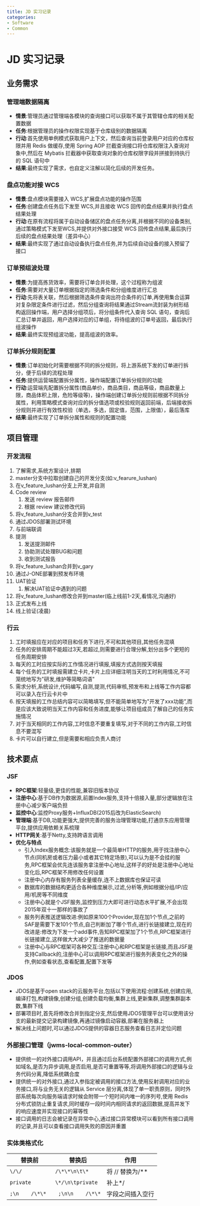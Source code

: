 ```yaml
---
title: JD 实习记录
categories:
- Software
- Common
---
```

# JD 实习记录

## 业务需求

### 管理端数据隔离

- **情景**:管理员通过管理端各模块的查询接口可以获取不属于其管辖仓库的相关配置数据
- **任务**:根据管理员的操作权限实现基于仓库级别的数据隔离
- **行动**:首先使用单例模式获取用户上下文，然后查询当前登录用户对应的仓库权限并用 Redis 做缓存,使用 Spring AOP 拦截查询接口将仓库权限注入查询对象中,然后在 Mybatis 拦截器中获取查询对象的仓库权限字段并拼接到待执行的 SQL 语句中
- **结果**:最终实现了需求，也自定义注解以简化后续的开发任务。

### 盘点功能对接 WCS

- **情景**:盘点模块需要接入 WCS,扩展盘点功能的操作范围
- **任务**:创建盘点任务后下发至 WCS,并且接收 WCS 回传的盘点结果并执行盘点结果处理
- **行动**:在原有流程将属于自动设备储区的盘点任务分离,并根据不同的设备类别,通过策略模式下发至WCS,并提供对外接口接受 WCS 回传盘点结果,最后执行后续的盘点结果处理（差异中心）
- **结果**:最终实现了通过自动设备执行盘点任务,并为后续自动设备的接入预留了接口

### 订单预组波处理

- **情景**:为提高拣货效率，需要将订单合并处理，这个过程称为组波
- **任务**:需要对大量订单根据指定的筛选条件和分组维度进行汇总
- **行动**:先将表关联，然后根据筛选条件查询出符合条件的订单,再使用集合运算对复杂限定条件进行过滤，然后分组查询将结果通过Stream流封装为树形结构返回操作端，用户选择分组项后，将分组条件代入查询 SQL 语句，查询后汇总订单并返回，用户选择对应的订单组，将待组波的订单号返回，最后执行组波操作
- **结果**:最终实现预组波功能，提高组波的效率。

### 订单拆分规则配置

- **情景**:订单初始化时需要根据不同的拆分规则，将上游系统下发的订单进行拆分，便于后续的流程处理
- **任务**:提供运营端配置拆分属性，操作端配置订单拆分规则的功能
- **行动**:运营端先配置拆分属性(商品单价，商品类目，商品等级，商品数量上限，商品体积上限，危险等级等)，操作端创建订单拆分规则前根据不同拆分属性，利用策略模式查询对应的拆分值选项或校验规则返回前端，后端接收拆分规则并进行有效性校验（单选，多选，固定值，范围，上限值），最后落库
- **结果**:最终实现了订单拆分属性和规则的配置功能

## 项目管理

### 开发流程

1. 了解需求,系统方案设计,排期
2. master分支中拉取创建自己的开发分支(如:v_fearure_lushan)
3. 在v_feature_lushan分支上开发,并自测
4. Code review
    1. 发送 review 报告邮件
    2. 根据 review 建议修改代码
5. 将v_feature_lushan分支合并到v_test
6. 通过JDOS部署测试环境
7. 与前端联调
8. 提测
    1. 发送提测邮件
    2. 协助测试处理BUG和问题
    3. 收到测试报告
9. 将v_feature_lushan合并到v_gary
10. 通过J-ONE部署到预发布环境
11. UAT验证
    1. 解决UAT验证中遇到的问题
12. 将v_feature_lushan修改合并到master(临上线前1-2天,看情况,沟通好)
13. 正式发布上线
14. 线上验证(凌晨)

### 行云

1. 工时填报应在对应的项目和任务下进行,不可和其他项目,其他任务混填
2. 任务的安排周期不能超过3天,若超过,则需要进行合理分解,划分出多个更短的任务周期安排
3. 每天的工时应按实际的工作情况进行填报,填报方式选则按天填报
4. 每个任务的工时填报需建立卡片,卡片上应详细注明当天的工时利用情况,不可笼统地写为"研发,维护等简略词语"
5. 需求分析,系统设计,代码编写,自测,提测,代码审核,预发布和上线等工作内容都可以录入在行云卡片中
6. 按天填报的工作总结内容可以简略填写,但不能简单地写为"开发了xxx功能”,而是应该大致说明当天工作内容和任务进度,能够让项目组成员了解自己的任务实施情况
7. 对于当天相同的工作内容,工时信息不要重复填写,对于不同的工作内容,工时信息不要混写
8. 卡片可以自行建立,但是需要和相应负责人商讨

## 技术要点

### JSF

- **RPC框架**:轻量级,更佳的性能,兼容旧版本协议
- **注册中心**:基于DB作为数据源,前置Index服务,支持十倍接入量,部分逻辑放在注册中心减少客户端负担
- **监控中心**:监控Proxy服务+InfluxDB(2015后改为ElasticSearch)
- **管理端**:基于DB,功能更强大,提供完善的服务治理管理功能,打通京东应用管理平台,提供应用依赖关系梳理
- **HTTP网关**:基于Netty,支持跨语言调用
- **优化与特点**
    - 引入Index服务概念:该服务就是一个最简单HTTP的服务,用于找注册中心节点(同机房或者压力最小或者其它特定场景),可以认为是不会挂的服务,RPC框架会优先连该服务拿注册中心地址,这样子的好处是注册中心地址变化后,RPC框架不用修改任何设置
    - 注册中心内存有服务列表全量缓存,连不上数据库也保证可读
    - 数据库的数据结构更适合各种维度展示,过滤,分析等,例如根据分组/IP/应用/机房等不同维度
    - 注册中心就是个JSF服务,监控到压力大即可进行动态水平扩展,不会出现2015年双十一那样的事故了
    - 服务列表推送逻辑改进:例如原来100个Provider,现在加1个节点,之前的SAF是需要下发101个节点,自己判断加了哪个节点,进行长链接建立,现在的改进是:修改为下发一个add事件,告知RPC框架加了1个节点,RPC框架进行长链接建立,这样做大大减少了推送的数据量
    - 注册中心与RPC框架可各种交互:注册中心和RPC框架是长链接,而且JSF是支持Callback的,注册中心可以调用RPC框架进行服务列表变化之外的操作,例如查看状态,查看配置,配置下发等

### JDOS

- JDOS是基于open stack的云服务平台,包括以下使用流程:创建系统,创建应用,编译打包,构建镜像,创建分组,创建负载均衡,集群上线,更新集群,调整集群副本数,集群下线
- 部署项目时,首先将修改合并到指定分支,然后使用JDOS管理平台可以使用该分支的最新提交记录构建镜像,再通过镜像启动容器,部署在服务器上
- 解决线上问题时,可以通过JDOS提供的容器日志服务查看日志并定位问题

### 外部接口管理（jwms-local-common-outer）

- 提供统一的对外接口调用API，并且通过后台系统配置外部接口的调用方式,例如域名,是否为异步调用,是否启用,是否可重置等等,将调用外部接口的逻辑与业务代码分离,降低系统耦合度
- 提供统一的对外接口,通过入参指定被调用的接口方法,使用反射调用对应的业务接口,将与业务无关的逻辑从 Service 层分离,体现了单一职责原则，同时外部系统每次向服务端请求时候会附带一个短时间内唯一的序列号,使用 Redis 分布式锁防止重复请求,同时缓存一段时间内相同请求的返回数据,提高并发下的响应速度并实现接口的幂等性
- 接口调用的日志会被记录在异常中心,通过接口异常模块可以看到所有接口调用的记录,并且可以查看接口调用失败的原因并重置

### 实体类格式化

| 替换前          | 替换后            | 作用             |
| --------------- | ----------------- | ---------------- |
| `\/\/`          | `/\*\*\n\t\* `    | 将 // 替换为/**  |
| `private`       | `\*/\n\tprivate`  | 补上*/           |
| `;\n    /\*\* ` | ` ;\n\n    /\*\*` | 字段之间插入空行 |

